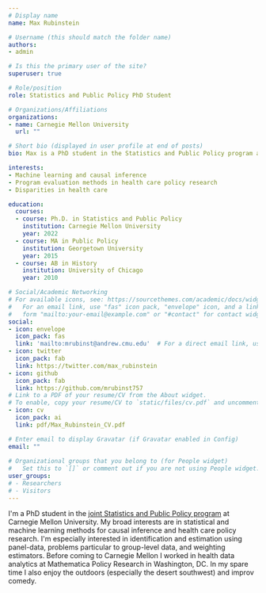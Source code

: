 ```yaml
---
# Display name
name: Max Rubinstein

# Username (this should match the folder name)
authors:
- admin

# Is this the primary user of the site?
superuser: true

# Role/position
role: Statistics and Public Policy PhD Student

# Organizations/Affiliations
organizations:
- name: Carnegie Mellon University 
  url: ""

# Short bio (displayed in user profile at end of posts)
bio: Max is a PhD student in the Statistics and Public Policy program at Carnegie Mellon University. 

interests:
- Machine learning and causal inference 
- Program evaluation methods in health care policy research
- Disparities in health care 

education:
  courses:
  - course: Ph.D. in Statistics and Public Policy
    institution: Carnegie Mellon University
    year: 2022
  - course: MA in Public Policy
    institution: Georgetown University
    year: 2015
  - course: AB in History
    institution: University of Chicago
    year: 2010

# Social/Academic Networking
# For available icons, see: https://sourcethemes.com/academic/docs/widgets/#icons
#   For an email link, use "fas" icon pack, "envelope" icon, and a link in the
#   form "mailto:your-email@example.com" or "#contact" for contact widget.
social:
- icon: envelope
  icon_pack: fas
  link: 'mailto:mrubinst@andrew.cmu.edu'  # For a direct email link, use "mailto:test@example.org".
- icon: twitter
  icon_pack: fab
  link: https://twitter.com/max_rubinstein
- icon: github
  icon_pack: fab
  link: https://github.com/mrubinst757
# Link to a PDF of your resume/CV from the About widget.
# To enable, copy your resume/CV to `static/files/cv.pdf` and uncomment the lines below.  
- icon: cv
  icon_pack: ai
  link: pdf/Max_Rubinstein_CV.pdf

# Enter email to display Gravatar (if Gravatar enabled in Config)
email: ""
  
# Organizational groups that you belong to (for People widget)
#   Set this to `[]` or comment out if you are not using People widget.  
user_groups: 
# - Researchers
# - Visitors
---
```


I'm a PhD student in the [joint Statistics and Public Policy program](http://www.stat.cmu.edu/phd/statheinz) at Carnegie Mellon University. My broad interests are in statistical and machine learning methods for causal inference and health care policy research. I'm especially interested in identification and estimation using panel-data, problems particular to group-level data, and weighting estimators. Before coming to Carnegie Mellon I worked in health data analytics at Mathematica Policy Research in Washington, DC. In my spare time I also enjoy the outdoors (especially the desert southwest) and improv comedy.
